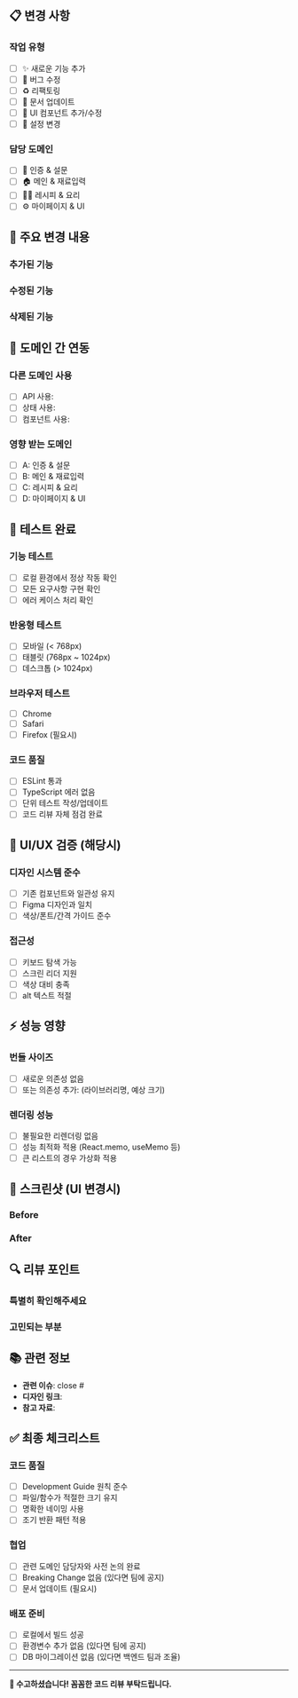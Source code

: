 ## 📋 변경 사항

### 작업 유형

- [ ] ✨ 새로운 기능 추가
- [ ] 🐛 버그 수정
- [ ] ♻️ 리팩토링
- [ ] 📝 문서 업데이트
- [ ] 🎨 UI 컴포넌트 추가/수정
- [ ] 🔧 설정 변경

### 담당 도메인

- [ ] 👤 인증 & 설문
- [ ] 🏠 메인 & 재료입력
- [ ] 👨‍🍳 레시피 & 요리
- [ ] ⚙️ 마이페이지 & UI

## 🎯 주요 변경 내용

### 추가된 기능

### 수정된 기능

### 삭제된 기능

## 🔗 도메인 간 연동

### 다른 도메인 사용

- [ ] API 사용:
- [ ] 상태 사용:
- [ ] 컴포넌트 사용:

### 영향 받는 도메인

- [ ] A: 인증 & 설문
- [ ] B: 메인 & 재료입력
- [ ] C: 레시피 & 요리
- [ ] D: 마이페이지 & UI

## 📱 테스트 완료

### 기능 테스트

- [ ] 로컬 환경에서 정상 작동 확인
- [ ] 모든 요구사항 구현 확인
- [ ] 에러 케이스 처리 확인

### 반응형 테스트

- [ ] 모바일 (< 768px)
- [ ] 태블릿 (768px ~ 1024px)
- [ ] 데스크톱 (> 1024px)

### 브라우저 테스트

- [ ] Chrome
- [ ] Safari
- [ ] Firefox (필요시)

### 코드 품질

- [ ] ESLint 통과
- [ ] TypeScript 에러 없음
- [ ] 단위 테스트 작성/업데이트
- [ ] 코드 리뷰 자체 점검 완료

## 🎨 UI/UX 검증 (해당시)

### 디자인 시스템 준수

- [ ] 기존 컴포넌트와 일관성 유지
- [ ] Figma 디자인과 일치
- [ ] 색상/폰트/간격 가이드 준수

### 접근성

- [ ] 키보드 탐색 가능
- [ ] 스크린 리더 지원
- [ ] 색상 대비 충족
- [ ] alt 텍스트 적절

## ⚡ 성능 영향

### 번들 사이즈

- [ ] 새로운 의존성 없음
- [ ] 또는 의존성 추가: (라이브러리명, 예상 크기)

### 렌더링 성능

- [ ] 불필요한 리렌더링 없음
- [ ] 성능 최적화 적용 (React.memo, useMemo 등)
- [ ] 큰 리스트의 경우 가상화 적용

## 📸 스크린샷 (UI 변경시)

### Before

<!-- 변경 전 스크린샷 -->

### After

<!-- 변경 후 스크린샷 -->

## 🔍 리뷰 포인트

### 특별히 확인해주세요

### 고민되는 부분

## 📚 관련 정보

- **관련 이슈**: close #
- **디자인 링크**:
- **참고 자료**:

## ✅ 최종 체크리스트

### 코드 품질

- [ ] Development Guide 원칙 준수
- [ ] 파일/함수가 적절한 크기 유지
- [ ] 명확한 네이밍 사용
- [ ] 조기 반환 패턴 적용

### 협업

- [ ] 관련 도메인 담당자와 사전 논의 완료
- [ ] Breaking Change 없음 (있다면 팀에 공지)
- [ ] 문서 업데이트 (필요시)

### 배포 준비

- [ ] 로컬에서 빌드 성공
- [ ] 환경변수 추가 없음 (있다면 팀에 공지)
- [ ] DB 마이그레이션 없음 (있다면 백엔드 팀과 조율)

---

**🎉 수고하셨습니다! 꼼꼼한 코드 리뷰 부탁드립니다.**
